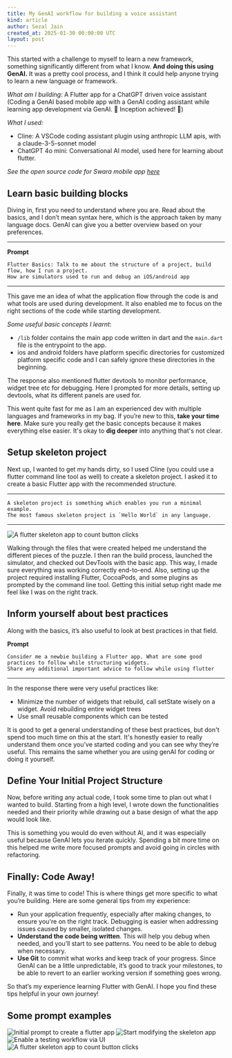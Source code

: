 ```yaml
---
title: My GenAI workflow for building a voice assistant
kind: article
author: Sezal Jain
created_at: 2025-01-30 00:00:00 UTC
layout: post
---
```

This started with a challenge to myself to learn a new framework, something significantly different from what I know. **And doing this using GenAI.** It was a pretty cool process, and I think it could help anyone trying to learn a new language or framework.

*What am I building*: A Flutter app for a ChatGPT driven voice assistant (Coding a GenAI based mobile app with a GenAI coding assistant while learning app development via GenAI. 🌟 Inception achieved! 🌟)

*What I used:*

* Cline: A VSCode coding assistant plugin using anthropic LLM apis, with a claude-3-5-sonnet model
* ChatGPT 4o mini: Conversational AI model, used here for learning about flutter.

*See the open source code for Swara mobile app [here](https://github.com/nilenso/swara-ai)*

## Learn basic building blocks

Diving in, first you need to understand where you are. Read about the basics, and I don’t mean syntax here, which is the approach taken by many language docs. GenAI can give you a better overview based on your preferences.

- - -

**Prompt**

```
Flutter Basics: Talk to me about the structure of a project, build flow, how I run a project. 
How are simulators used to run and debug an iOS/android app
```

- - -

This gave me an idea of what the application flow through the code is and what tools are used during development. It also enabled me to focus on the right sections of the code while starting development.

*Some useful basic concepts I learnt*: 

* `/lib` folder contains the main app code written in dart and  the `main.dart` file is the entrypoint to the app. 
* ios and android folders have platform specific directories for customized platform specific code and I can safely ignore these directories in the beginning.

The response also mentioned flutter devtools to monitor performance, widget tree etc for debugging. Here I prompted for more details, setting up devtools, what its different panels are used for.

This went quite fast for me as I am an experienced dev with multiple languages and frameworks in my bag. If you’re new to this, **take your time here**. Make sure you really get the basic concepts because it makes everything else easier. It's okay to **dig deeper** into anything that's not clear.

## Setup skeleton project

Next up, I wanted to get my hands dirty, so I used Cline (you could use a flutter command line tool as well) to create a skeleton project. I asked it to create a basic Flutter app with the recommended structure.

- - -

```
A skeleton project is something which enables you run a minimal example.
The most famous skeleton project is `Hello World` in any language. 
```

- - -
<img src="/images/blog/genai-workflow/flutter_skeleton_app.png" alt="A flutter skeleton app to count button clicks">


Walking through the files that were created helped me understand the different pieces of the puzzle. I then ran the build process, launched the simulator, and checked out DevTools with the basic app. This way, I made sure everything was working correctly end-to-end. Also, setting up the project required installing Flutter, CocoaPods, and some plugins as prompted by the command line tool. Getting this initial setup right made me feel like I was on the right track.

## Inform yourself about best practices

Along with the basics, it’s also useful to look at best practices in that field.

**Prompt**

```
Consider me a newbie building a Flutter app. What are some good practices to follow while structuring widgets. 
Share any additional important advice to follow while using flutter
```

- - -

In the response there were very useful practices like:

* Minimize the number of widgets that rebuild, call setState wisely on a widget. Avoid rebuilding entire widget trees
* Use small reusable components which can be tested

It is good to get a general understanding of these best practices, but don't spend too much time on this at the start. It's honestly easier to really understand them once you’ve started coding and you can see why they’re useful. This remains the same whether you are using genAI for coding or doing it yourself.

## Define Your Initial Project Structure

Now, before writing any actual code, I took some time to plan out what I wanted to build. Starting from a high level, I wrote down the functionalities needed and their priority while drawing out a base design of what the app would look like. 

This is something you would do even without AI, and it was especially useful because GenAI lets you iterate quickly. Spending a bit more time on this helped me write more focused prompts and avoid going in circles with refactoring.

## Finally: Code Away!

Finally, it was time to code! This is where things get more specific to what you’re building. Here are some general tips from my experience:

* Run your application frequently, especially after making changes, to ensure you're on the right track. Debugging is easier when addressing issues caused by smaller, isolated changes.
* **Understand the code being written**. This will help you debug when needed, and you’ll start to see patterns. You need to be able to debug when necessary.
* **Use Git** to commit what works and keep track of your progress. Since GenAI can be a little unpredictable, it’s good to track your milestones, to be able to revert to an earlier working version if something goes wrong.

So that’s my experience learning Flutter with GenAI. I hope you find these tips helpful in your own journey!


## Some prompt examples
<img src="/images/blog/genai-workflow/prompt1.png" alt="Initial prompt to create a flutter app">

<img src="/images/blog/genai-workflow/prompt2.png" alt="Start modifying the skeleton app">

<img src="/images/blog/genai-workflow/prompt3.png" alt="Enable a testing workflow via UI">

<img src="/images/blog/genai-workflow/debug_prompt.png" alt="A flutter skeleton app to count button clicks">

